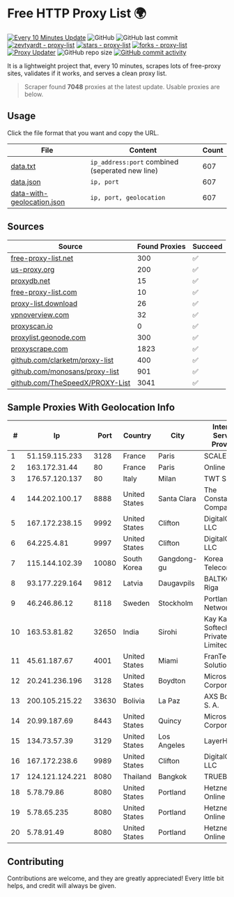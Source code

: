 
# Free HTTP Proxy List 🌍

[![Every 10 Minutes Update](https://github.com/mertguvencli/http-proxy-list/actions/workflows/main.yml/badge.svg?branch=main)](https://github.com/mertguvencli/http-proxy-list/actions/workflows/main.yml)
![GitHub](https://img.shields.io/github/license/mertguvencli/http-proxy-list)
![GitHub last commit](https://img.shields.io/github/last-commit/mertguvencli/http-proxy-list)
[![zevtyardt - proxy-list](https://img.shields.io/static/v1?label=zevtyardt&message=proxy-list&color=blue&logo=github)](https://github.com/zevtyardt/proxy-list "Go to GitHub repo")
[![stars - proxy-list](https://img.shields.io/github/stars/zevtyardt/proxy-list?style=social)](https://github.com/zevtyardt/proxy-list)
[![forks - proxy-list](https://img.shields.io/github/forks/zevtyardt/proxy-list?style=social)](https://github.com/zevtyardt/proxy-list)
[![Proxy Updater](https://github.com/zevtyardt/proxy-list/workflows/Proxy%20Updater/badge.svg)](https://github.com/zevtyardt/proxy-list/actions?query=workflow:"Proxy+Updater")
![GitHub repo size](https://img.shields.io/github/repo-size/zevtyardt/proxy-list)
[![GitHub commit activity](https://img.shields.io/github/commit-activity/m/zevtyardt/proxy-list?logo=commits)](https://github.com/zevtyardt/proxy-list/commits/main)

It is a lightweight project that, every 10 minutes, scrapes lots of free-proxy sites, validates if it works, and serves a clean proxy list.

> Scraper found **7048** proxies at the latest update. Usable proxies are below.

## Usage

Click the file format that you want and copy the URL.

|File|Content|Count|
|----|-------|-----|
|[data.txt](https://raw.githubusercontent.com/mertguvencli/http-proxy-list/main/proxy-list/data.txt)|`ip_address:port` combined (seperated new line)|607|
|[data.json](https://raw.githubusercontent.com/mertguvencli/http-proxy-list/main/proxy-list/data.json)|`ip, port`|607|
|[data-with-geolocation.json](https://raw.githubusercontent.com/mertguvencli/http-proxy-list/main/proxy-list/data-with-geolocation.json)|`ip, port, geolocation`|607|

## Sources

|Source|Found Proxies|Succeed|
|------|-------------|-------|
|[free-proxy-list.net](https://free-proxy-list.net)|300|✅|
|[us-proxy.org](https://www.us-proxy.org)|200|✅|
|[proxydb.net](http://proxydb.net)|15|✅|
|[free-proxy-list.com](https://free-proxy-list.com/?page=&port=&type%5B%5D=http&type%5B%5D=https&up_time=0&search=Search)|10|✅|
|[proxy-list.download](https://www.proxy-list.download/HTTP)|26|✅|
|[vpnoverview.com](https://vpnoverview.com/privacy/anonymous-browsing/free-proxy-servers)|32|✅|
|[proxyscan.io](https://www.proxyscan.io)|0|✅|
|[proxylist.geonode.com](https://proxylist.geonode.com/api/proxy-list?limit=300&page=1&sort_by=lastChecked&sort_type=desc&protocols=http,https)|300|✅|
|[proxyscrape.com](https://api.proxyscrape.com/v2/?request=displayproxies&protocol=http&timeout=10000&country=all&ssl=all&anonymity=all)|1823|✅|
|[github.com/clarketm/proxy-list](https://raw.githubusercontent.com/clarketm/proxy-list/master/proxy-list-raw.txt)|400|✅|
|[github.com/monosans/proxy-list](https://raw.githubusercontent.com/monosans/proxy-list/main/proxies/http.txt)|901|✅|
|[github.com/TheSpeedX/PROXY-List](https://raw.githubusercontent.com/TheSpeedX/PROXY-List/master/http.txt)|3041|✅|


## Sample Proxies With Geolocation Info

|#|Ip|Port|Country|City|Internet Service Provider|
|-|--|----|-------|----|-------------------------|
|1|51.159.115.233|3128|France|Paris|SCALEWAY|
|2|163.172.31.44|80|France|Paris|Online S.A.S.|
|3|176.57.120.137|80|Italy|Milan|TWT S.p.A.|
|4|144.202.100.17|8888|United States|Santa Clara|The Constant Company|
|5|167.172.238.15|9992|United States|Clifton|DigitalOcean, LLC|
|6|64.225.4.81|9997|United States|Clifton|DigitalOcean, LLC|
|7|115.144.102.39|10080|South Korea|Gangdong-gu|Korea Telecom|
|8|93.177.229.164|9812|Latvia|Daugavpils|BALTKOM Riga|
|9|46.246.86.12|8118|Sweden|Stockholm|Portlane Network|
|10|163.53.81.82|32650|India|Sirohi|Kay Kay Softech Private Limited|
|11|45.61.187.67|4001|United States|Miami|FranTech Solutions|
|12|20.241.236.196|3128|United States|Boydton|Microsoft Corporation|
|13|200.105.215.22|33630|Bolivia|La Paz|AXS Bolivia S. A.|
|14|20.99.187.69|8443|United States|Quincy|Microsoft Corporation|
|15|134.73.57.39|3129|United States|Los Angeles|LayerHost|
|16|167.172.238.6|9989|United States|Clifton|DigitalOcean, LLC|
|17|124.121.124.221|8080|Thailand|Bangkok|TRUEBB|
|18|5.78.79.86|8080|United States|Portland|Hetzner Online GmbH|
|19|5.78.65.235|8080|United States|Portland|Hetzner Online GmbH|
|20|5.78.91.49|8080|United States|Portland|Hetzner Online GmbH|



## Contributing

Contributions are welcome, and they are greatly appreciated! Every
little bit helps, and credit will always be given.

